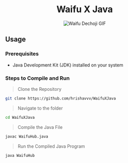 <div align="center">
  <h1>Waifu X Java</h1>
  <img src="https://media.tenor.com/images/02fb7b2c6930e2fcbf1429e4c79db9a3/tenor.gif" alt="Waifu Dechoji GIF">
</div>

## Usage

### Prerequisites
- Java Development Kit (JDK) installed on your system

### Steps to Compile and Run

> Clone the Repository
```sh
git clone https://github.com/hrishavvv/WaifuXJava
```
> Navigate to the folder
```sh
cd WaifuXJava
```

> Compile the Java File
```sh
javac WaifuHub.java
```

> Run the Compiled Java Program
```sh
java WaifuHub
```
